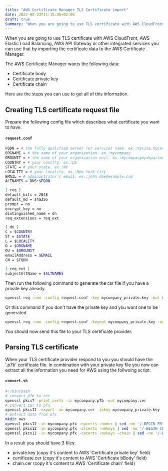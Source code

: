```yaml
---
title: "AWS Certificate Manager TLS Certificate import"
date: 2022-08-23T11:18:30+02:00
draft: true
Summary: "When you are going to use TLS certificate with AWS CloudFront, AWS Elastic Load Balancing, AWS API Gateway or other integrated services you can use that by importing the certificate data to the AWS Certificate Manager."
---
```


When you are going to use TLS certificate with AWS CloudFront, AWS Elastic Load Balancing, AWS API Gateway or other integrated services you can use that by importing the certificate data to the AWS Certificate Manager.

The AWS Certificate Manager wants the following data:
- Certificate body
- Certificate private key
- Certificate chain

Here are the steps you can use to get all of this information.

## Creating TLS certificate request file

Prepare the following config file which describes what certificate you want to have.

#### **`request.conf`**
``` bash 
FQDN = # the fully qualified server (or service) name. ex.:mysite.mycompany.com
ORGNAME = # the name of your organization. ex.:mycompany
ORGUNIT = # the name of your organization unit. ex.:mycompanymydepartment
COUNTRY = # your country. ex.:US
STATE = # your state. ex.:NY
LOCALITY = # your locality. ex.:New York City
EMAIL = # administrator's email. ex.:john.doe@example.com
ALTNAMES = DNS:$FQDN

[ req ]
default_bits = 2048
default_md = sha256
prompt = no
encrypt_key = no
distinguished_name = dn
req_extensions = req_ext

[ dn ]
C = $COUNTRY
ST = $STATE
L = $LOCALITY
O = $ORGNAME
OU = $ORGUNIT
emailAddress = $EMAIL
CN = $FQDN

[ req_ext ]
subjectAltName = $ALTNAMES

```

Then run the following command to generate the csr file if you have a private key already.

``` bash 
openssl req -new -config request.conf -key mycompany_private.key -out mycompany.csr
```

Or this command if you don't have the private key and you want one to be generated.

``` bash 
openssl req -new -config request.conf -keyout mycompany_private.key -out mycompany.csr
```
You should now send this file to your TLS certificate provider.

## Parsing TLS certificate

When your TLS certificate provider respond to you you should have the '.p7b' certificate file. In combination with your private key file you now can extract all the information you need for AWS using the follwoing script:

#### **`convert.sh`**
``` bash
#!/bin/bash
# convert p7b to cer
openssl pkcs7 -print_certs -in mycompany.p7b -out mycompany.cer
# convert cer to pfx
openssl pkcs12 -export -in mycompany.cer -inkey mycompany_private.key -out mycompany.pfx
# extract data from pfx
mkdir aws
openssl pkcs12 -in mycompany.pfx -nocerts -nodes | sed -ne '/-BEGIN PRIVATE KEY-/,/-END PRIVATE KEY-/p' > aws/private.key
openssl pkcs12 -in mycompany.pfx -clcerts -nokeys | sed -ne '/-BEGIN CERTIFICATE-/,/-END CERTIFICATE-/p' > aws/certificate.cer
openssl pkcs12 -in mycompany.pfx -cacerts -nokeys -chain | sed -ne '/-BEGIN CERTIFICATE-/,/-END CERTIFICATE-/p' > aws/chain.cer
```

In a result you should have 3 files:
- private.key (copy it's content to AWS 'Certificate private key' field)
- certificate.cer (copy it's content to AWS 'Certificate bBody' field)
- chain.cer (copy it's content to AWS 'Certificate chain' field)